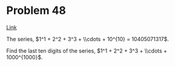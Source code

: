 # Problem 48

[Link](https://projecteuler.net/problem=48)

The series, $1^1 + 2^2 + 3^3 + \\cdots + 10^{10} = 10405071317$.

Find the last ten digits of the series, $1^1 + 2^2 + 3^3 + \\cdots + 1000^{1000}$.